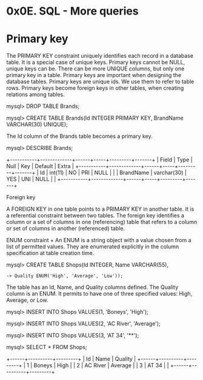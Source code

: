 # 0x0E. SQL - More queries

Primary key
=

The PRIMARY KEY constraint uniquely identifies each record in a database table. It is a special case of unique keys. Primary keys cannot be NULL, unique keys can be. There can be more UNIQUE columns, but only one primary key in a table. Primary keys are important when designing the database tables. Primary keys are unique ids. We use them to refer to table rows. Primary keys become foreign keys in other tables, when creating relations among tables.

mysql> DROP TABLE Brands;

mysql> CREATE TABLE Brands(Id INTEGER PRIMARY KEY, BrandName VARCHAR(30) UNIQUE);


The Id column of the Brands table becomes a primary key.

mysql> DESCRIBE Brands;

+-----------+-------------+------+-----+---------+-------+
| Field     | Type        | Null | Key | Default | Extra |
+-----------+-------------+------+-----+---------+-------+
| Id        | int(11)     | NO   | PRI | NULL    |       |
| BrandName | varchar(30) | YES  | UNI | NULL    |       |
+-----------+-------------+------+-----+---------+-------+


Foreign key

A FOREIGN KEY in one table points to a PRIMARY KEY in another table. It is a referential constraint between two tables. The foreign key identifies a column or a set of columns in one (referencing) table that refers to a column or set of columns in another (referenced) table.

ENUM constraint
+
An ENUM is a string object with a value chosen from a list of permitted values. They are enumerated explicitly in the column specification at table creation time.

mysql> CREATE TABLE Shops(Id INTEGER, Name VARCHAR(55),

    -> Quality ENUM('High', 'Average', 'Low'));

The table has an Id, Name, and Quality columns defined. The Quality column is an ENUM. It permits to have one of three specified values: High, Average, or Low.

mysql> INSERT INTO Shops VALUES(1, 'Boneys', 'High');

mysql> INSERT INTO Shops VALUES(2, 'AC River', 'Average');

mysql> INSERT INTO Shops VALUES(3, 'AT 34', '**');

mysql> SELECT * FROM Shops;

+------+----------+---------+
| Id   | Name     | Quality |
+------+----------+---------+
|    1 | Boneys   | High    |
|    2 | AC River | Average |
|    3 | AT 34    |         |
+------+----------+---------+
